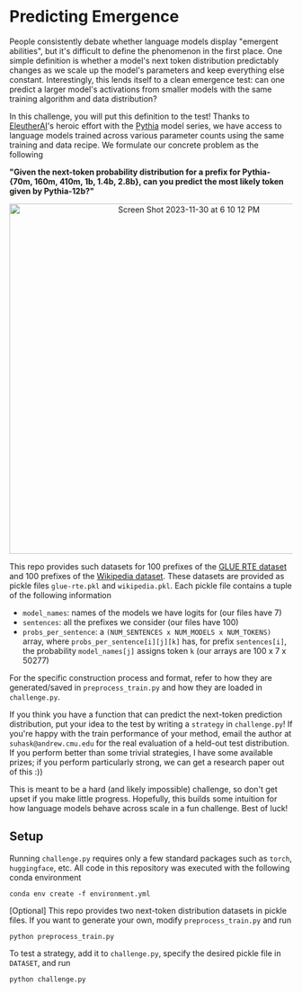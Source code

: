 # Predicting Emergence
People consistently debate whether language models display "emergent abilities", but it's difficult to define the phenomenon in the first place. One simple definition is whether a model's next token distribution predictably changes as we scale up the model's parameters and keep everything else constant. Interestingly, this lends itself to a clean emergence test: can one predict a larger model's activations from smaller models with the same training algorithm and data distribution? 

In this challenge, you will put this definition to the test! Thanks to [EleutherAI](https://www.eleuther.ai/)'s heroic effort with the [Pythia](https://huggingface.co/collections/EleutherAI/pythia-scaling-suite-64fb5dfa8c21ebb3db7ad2e1) model series, we have access to language models trained across various parameter counts using the same training and data recipe. We formulate our concrete problem as the following

**"Given the next-token probability distribution for a prefix for Pythia-{70m, 160m, 410m, 1b, 1.4b, 2.8b}, can you predict the most likely token given by Pythia-12b?"**

<p align="center"><img width="623" alt="Screen Shot 2023-11-30 at 6 10 12 PM" src="https://github.com/kothasuhas/predicting_emergence/assets/38450656/4cd4c7b7-48aa-48f1-a979-3b5d13c10041"></p>

This repo provides such datasets for 100 prefixes of the [GLUE RTE dataset](https://huggingface.co/datasets/glue/viewer/rte) and 100 prefixes of the [Wikipedia dataset](https://huggingface.co/datasets/wikipedia). These datasets are provided as pickle files `glue-rte.pkl` and `wikipedia.pkl`. Each pickle file contains a tuple of the following information
- `model_names`: names of the models we have logits for (our files have 7)
- `sentences`: all the prefixes we consider (our files have 100)
- `probs_per_sentence`: a `(NUM_SENTENCES x NUM_MODELS x NUM_TOKENS)` array, where `probs_per_sentence[i][j][k]` has, for prefix `sentences[i]`, the probability `model_names[j]` assigns token `k` (our arrays are 100 x 7 x 50277)

For the specific construction process and format, refer to how they are generated/saved in `preprocess_train.py` and how they are loaded in `challenge.py`. 

If you think you have a function that can predict the next-token prediction distribution, put your idea to the test by writing a `strategy` in `challenge.py`! If you're happy with the train performance of your method, email the author at `suhask@andrew.cmu.edu` for the real evaluation of a held-out test distribution. If you perform better than some trivial strategies, I have some available prizes; if you perform particularly strong, we can get a research paper out of this :))

This is meant to be a hard (and likely impossible) challenge, so don't get upset if you make little progress. Hopefully, this builds some intuition for how language models behave across scale in a fun challenge. Best of luck!

## Setup


Running `challenge.py` requires only a few standard packages such as `torch`, `huggingface`, etc. All code in this repository was executed with the following conda environment
```
conda env create -f environment.yml
```

[Optional] This repo provides two next-token distribution datasets in pickle files. If you want to generate your own, modify `preprocess_train.py` and run

```
python preprocess_train.py
```

To test a strategy, add it to `challenge.py`, specify the desired pickle file in `DATASET`, and run

```
python challenge.py
```
